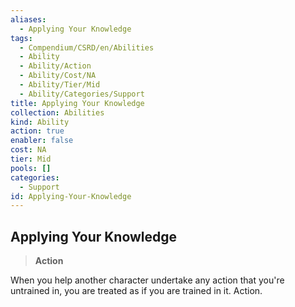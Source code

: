 ```yaml
---
aliases:
  - Applying Your Knowledge
tags:
  - Compendium/CSRD/en/Abilities
  - Ability
  - Ability/Action
  - Ability/Cost/NA
  - Ability/Tier/Mid
  - Ability/Categories/Support
title: Applying Your Knowledge
collection: Abilities
kind: Ability
action: true
enabler: false
cost: NA
tier: Mid
pools: []
categories:
  - Support
id: Applying-Your-Knowledge
---
```

## Applying Your Knowledge  
  
>**Action**
  
  
  
When you help another character undertake any action that you're untrained in, you are treated as if you are trained in it. Action.
